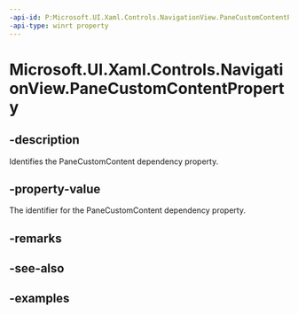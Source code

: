 ```yaml
---
-api-id: P:Microsoft.UI.Xaml.Controls.NavigationView.PaneCustomContentProperty
-api-type: winrt property
---
```

<!-- Property syntax.
public DependencyProperty PaneCustomContentProperty { get; }
-->

# Microsoft.UI.Xaml.Controls.NavigationView.PaneCustomContentProperty


## -description

Identifies the PaneCustomContent dependency property.


## -property-value

The identifier for the PaneCustomContent dependency property.


## -remarks


## -see-also


## -examples


